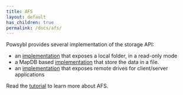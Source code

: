 ```yaml
---
title: AFS
layout: default
has_children: true
permalink: /docs/afs/
---
```


Powsybl provides several implementation of the storage API:
- an [implementation](afs-local.md) that exposes a local folder, in a read-only mode
- a MapDB based [implementation](afs-mapdb.md) that store the data in a file.
- an [implementation](afs-remote.md) that exposes remote drives for client/server applications 

Read the [tutorial](../tutorials/afs/afs.md) to learn more about AFS.

